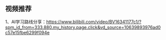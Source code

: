 ## 视频推荐

1、AI学习路线分享：https://www.bilibili.com/video/BV16341177c1/?spm_id_from=333.880.my_history.page.click&vd_source=10639893976ad0c57e15fbe6299f094e
